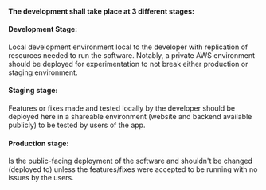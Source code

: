 #### The development shall take place at 3 different stages:

#### Development Stage:
Local development environment local to the developer with replication of resources needed to run the software. Notably, a private AWS environment should be deployed for experimentation to not break either production or staging environment.

#### Staging stage:
Features or fixes made and tested locally by the developer should be deployed here in a shareable environment (website and backend available publicly) to be tested by users of the app.

#### Production stage:
Is the public-facing deployment of the software and shouldn't be changed (deployed to) unless the features/fixes were accepted to be running with no issues by the users.
